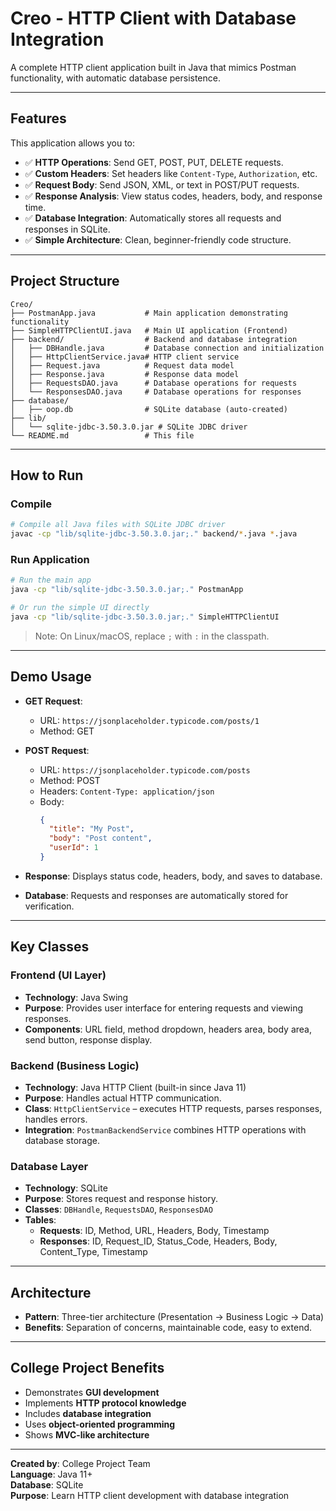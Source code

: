 # Creo - HTTP Client with Database Integration

A complete HTTP client application built in Java that mimics Postman functionality, with automatic database persistence.

---

## Features

This application allows you to:

- ✅ **HTTP Operations**: Send GET, POST, PUT, DELETE requests.  
- ✅ **Custom Headers**: Set headers like `Content-Type`, `Authorization`, etc.  
- ✅ **Request Body**: Send JSON, XML, or text in POST/PUT requests.  
- ✅ **Response Analysis**: View status codes, headers, body, and response time.  
- ✅ **Database Integration**: Automatically stores all requests and responses in SQLite.  
- ✅ **Simple Architecture**: Clean, beginner-friendly code structure.

---

## Project Structure

```
Creo/
├── PostmanApp.java           # Main application demonstrating functionality
├── SimpleHTTPClientUI.java   # Main UI application (Frontend)
├── backend/                  # Backend and database integration
│   ├── DBHandle.java         # Database connection and initialization
│   ├── HttpClientService.java# HTTP client service
│   ├── Request.java          # Request data model
│   ├── Response.java         # Response data model
│   ├── RequestsDAO.java      # Database operations for requests
│   └── ResponsesDAO.java     # Database operations for responses
├── database/
│   ├── oop.db                # SQLite database (auto-created)
├── lib/
│   └── sqlite-jdbc-3.50.3.0.jar # SQLite JDBC driver
└── README.md                 # This file
```

---

## How to Run

### Compile

```bash
# Compile all Java files with SQLite JDBC driver
javac -cp "lib/sqlite-jdbc-3.50.3.0.jar;." backend/*.java *.java
```

### Run Application

```bash
# Run the main app
java -cp "lib/sqlite-jdbc-3.50.3.0.jar;." PostmanApp

# Or run the simple UI directly
java -cp "lib/sqlite-jdbc-3.50.3.0.jar;." SimpleHTTPClientUI
```

> Note: On Linux/macOS, replace `;` with `:` in the classpath.

---

## Demo Usage

- **GET Request**:  
  - URL: `https://jsonplaceholder.typicode.com/posts/1`  
  - Method: GET  

- **POST Request**:  
  - URL: `https://jsonplaceholder.typicode.com/posts`  
  - Method: POST  
  - Headers: `Content-Type: application/json`  
  - Body:
    ```json
    {
      "title": "My Post",
      "body": "Post content",
      "userId": 1
    }
    ```

- **Response**: Displays status code, headers, body, and saves to database.  
- **Database**: Requests and responses are automatically stored for verification.

---

## Key Classes

### Frontend (UI Layer)
- **Technology**: Java Swing  
- **Purpose**: Provides user interface for entering requests and viewing responses.  
- **Components**: URL field, method dropdown, headers area, body area, send button, response display.

### Backend (Business Logic)
- **Technology**: Java HTTP Client (built-in since Java 11)  
- **Purpose**: Handles actual HTTP communication.  
- **Class**: `HttpClientService` – executes HTTP requests, parses responses, handles errors.  
- **Integration**: `PostmanBackendService` combines HTTP operations with database storage.

### Database Layer
- **Technology**: SQLite  
- **Purpose**: Stores request and response history.  
- **Classes**: `DBHandle`, `RequestsDAO`, `ResponsesDAO`  
- **Tables**:
  - **Requests**: ID, Method, URL, Headers, Body, Timestamp
  - **Responses**: ID, Request_ID, Status_Code, Headers, Body, Content_Type, Timestamp

---

## Architecture

- **Pattern**: Three-tier architecture (Presentation → Business Logic → Data)  
- **Benefits**: Separation of concerns, maintainable code, easy to extend.

---

## College Project Benefits

- Demonstrates **GUI development**  
- Implements **HTTP protocol knowledge**  
- Includes **database integration**  
- Uses **object-oriented programming**  
- Shows **MVC-like architecture**  

---

**Created by**: College Project Team  
**Language**: Java 11+  
**Database**: SQLite  
**Purpose**: Learn HTTP client development with database integration  
